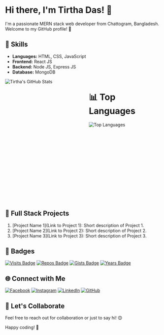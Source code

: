 # Hi there, I'm Tirtha Das! 👋

I'm a passionate MERN stack web developer from Chattogram, Bangladesh. Welcome to my GitHub profile! 🚀

## 🚀 Skills

- **Languages:** HTML, CSS, JavaScript
- **Frontend:** React JS
- **Backend:** Node JS, Express JS
- **Database:** MongoDB

<div style="display: flex; justify-content: space-between;">

  <div style="flex: 1; margin-right: 20px;">
    <!-- GitHub Stats -->
    <img align="left" src="https://github-readme-stats.vercel.app/api?username=coderTirtha&show_icons=true&hide_title=true&hide_border=true&count_private=true&include_all_commits=true&theme=radical" alt="Tirtha's GitHub Stats" />
  </div>

  <div style="flex: 1; margin-left: 20px;">
    <!-- Top Languages -->
    <h1>📊 Top Languages</h1>
    <img align="left" src="https://github-readme-stats.vercel.app/api/top-langs/?username=coderTirtha&layout=compact&hide=html&theme=radical" alt="Top Languages" />
  </div>

</div>

<br>
<br>
<br>
<br>
<br>
<br>
<br><br><br><br><br><br><br><br>

## 🚀 Full Stack Projects

1. [Project Name 1](Link to Project 1): Short description of Project 1.
2. [Project Name 2](Link to Project 2): Short description of Project 2.
3. [Project Name 3](Link to Project 3): Short description of Project 3.
   <!-- Add more projects as needed -->

## 🚀 Badges

[![Visits Badge](https://badges.pufler.dev/visits/coderTirtha/coderTirtha)](https://badges.pufler.dev)
[![Repos Badge](https://badges.pufler.dev/repos/coderTirtha)](https://badges.pufler.dev)
[![Gists Badge](https://badges.pufler.dev/gists/coderTirtha)](https://badges.pufler.dev)
[![Years Badge](https://badges.pufler.dev/years/coderTirtha)](https://badges.pufler.dev)

## 🌐 Connect with Me

[![Facebook](https://img.shields.io/badge/Facebook-tirthadas.20-blue?style=flat&logo=facebook)](https://www.facebook.com/tirthadas.20/)
[![Instagram](https://img.shields.io/badge/Instagram-tirthadas.tirtha-purple?style=flat&logo=instagram)](https://www.instagram.com/tirthadas.tirtha/)
[![LinkedIn](https://img.shields.io/badge/LinkedIn-tirthadas--developer-blue?style=flat&logo=linkedin)](https://www.linkedin.com/in/tirthadas-developer/)
[![GitHub](https://img.shields.io/badge/GitHub-coderTirtha-black?style=flat&logo=github)](https://github.com/coderTirtha)

## 🎉 Let's Collaborate

Feel free to reach out for collaboration or just to say hi! 😊

Happy coding! 🚀
